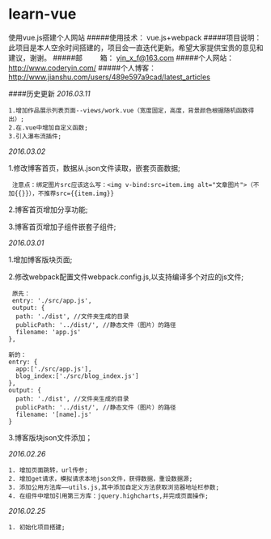 # learn-vue
使用vue.js搭建个人网站
#####使用技术： vue.js+webpack
#####项目说明： 此项目是本人空余时间搭建的，项目会一直迭代更新。希望大家提供宝贵的意见和建议，谢谢。
#####邮&emsp;&emsp;&ensp;箱： yin_x_f@163.com
#####个人网站： http://www.coderyin.com/
#####个人博客： http://www.jianshu.com/users/489e597a9cad/latest_articles


####历史更新
  *2016.03.11*

    1.增加作品展示列表页面--views/work.vue（宽度固定，高度，背景颜色根据随机函数得出）;
    2.在.vue中增加自定义函数;
    3.引入瀑布流插件;

  *2016.03.02*

  1.修改博客首页，数据从.json文件读取，嵌套页面数据;

     注意点：绑定图片src应该这么写：<img v-bind:src=item.img alt="文章图片">（不加{{}}），不推荐src={{item.img}}

  2.博客首页增加分享功能;

  3.博客首页增加子组件嵌套子组件;

  *2016.03.01*
  
  1.增加博客版块页面;

  2.修改webpack配置文件webpack.config.js,以支持编译多个对应的js文件;
     
     原先：
     entry: './src/app.js',
     output: {
      path: './dist', //文件夹生成的目录
      publicPath: '../dist/', //静态文件（图片）的路径
      filename: 'app.js'
    },
    
    新的：
    entry: {
      app:['./src/app.js'],
      blog_index:['./src/blog_index.js']
    },
    output: {
      path: './dist', //文件夹生成的目录
      publicPath: '../dist/', //静态文件（图片）的路径
      filename: '[name].js'
    }
 
  3.博客版块json文件添加；
  
  *2016.02.26*
  
  	1. 增加页面跳转，url传参;
  	2. 增加get请求，模拟请求本地json文件，获得数据，重设数据源;
  	3. 添加公用方法库——utils.js,其中添加自定义方法获取浏览器地址栏参数;
  	4. 在组件中增加引用第三方库：jquery.highcharts,并完成页面操作;
  
  *2016.02.25*

  	1. 初始化项目搭建;
